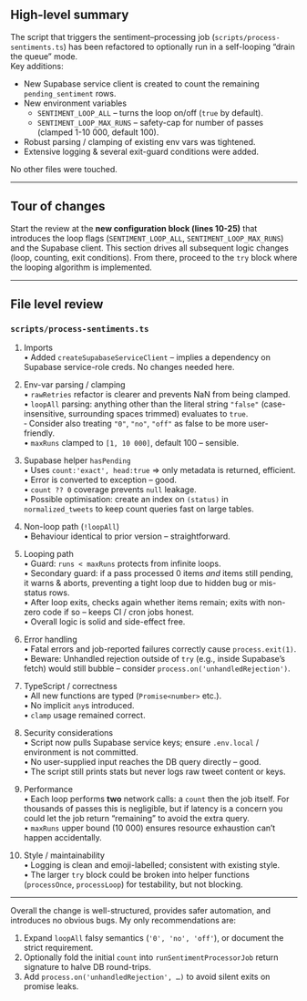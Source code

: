 ## High-level summary
The script that triggers the sentiment–processing job (`scripts/process-sentiments.ts`) has been refactored to optionally run in a self-looping “drain the queue” mode.  
Key additions:

* New Supabase service client is created to count the remaining `pending_sentiment` rows.
* New environment variables  
  * `SENTIMENT_LOOP_ALL` – turns the loop on/off (`true` by default).  
  * `SENTIMENT_LOOP_MAX_RUNS` – safety-cap for number of passes (clamped 1-10 000, default 100).
* Robust parsing / clamping of existing env vars was tightened.
* Extensive logging & several exit-guard conditions were added.

No other files were touched.

---

## Tour of changes
Start the review at the **new configuration block (lines 10-25)** that introduces the loop flags (`SENTIMENT_LOOP_ALL`, `SENTIMENT_LOOP_MAX_RUNS`) and the Supabase client. This section drives all subsequent logic changes (loop, counting, exit conditions). From there, proceed to the `try` block where the looping algorithm is implemented.

---

## File level review

### `scripts/process-sentiments.ts`
1. Imports  
   • Added `createSupabaseServiceClient` – implies a dependency on Supabase service-role creds. No changes needed here.

2. Env-var parsing / clamping  
   • `rawRetries` refactor is clearer and prevents NaN from being clamped.  
   • `loopAll` parsing: anything other than the literal string `"false"` (case-insensitive, surrounding spaces trimmed) evaluates to `true`.  
     ‑ Consider also treating `"0"`, `"no"`, `"off"` as false to be more user-friendly.  
   • `maxRuns` clamped to `[1, 10 000]`, default 100 – sensible.

3. Supabase helper `hasPending`  
   • Uses `count:'exact', head:true` ⇒ only metadata is returned, efficient.  
   • Error is converted to exception – good.  
   • `count ?? 0` coverage prevents `null` leakage.  
   • Possible optimisation: create an index on `(status)` in `normalized_tweets` to keep count queries fast on large tables.

4. Non-loop path (`!loopAll`)  
   • Behaviour identical to prior version – straightforward.

5. Looping path  
   • Guard: `runs < maxRuns` protects from infinite loops.  
   • Secondary guard: if a pass processed 0 items *and* items still pending, it warns & aborts, preventing a tight loop due to hidden bug or mis-status rows.  
   • After loop exits, checks again whether items remain; exits with non-zero code if so – keeps CI / cron jobs honest.  
   • Overall logic is solid and side-effect free.

6. Error handling  
   • Fatal errors and job-reported failures correctly cause `process.exit(1)`.  
   • Beware: Unhandled rejection outside of `try` (e.g., inside Supabase’s fetch) would still bubble – consider `process.on('unhandledRejection')`.

7. TypeScript / correctness  
   • All new functions are typed (`Promise<number>` etc.).  
   • No implicit `any`s introduced.  
   • `clamp` usage remained correct.

8. Security considerations  
   • Script now pulls Supabase service keys; ensure `.env.local` / environment is not committed.  
   • No user-supplied input reaches the DB query directly – good.  
   • The script still prints stats but never logs raw tweet content or keys.

9. Performance  
   • Each loop performs **two** network calls: a `count` then the job itself. For thousands of passes this is negligible, but if latency is a concern you could let the job return “remaining” to avoid the extra query.  
   • `maxRuns` upper bound (10 000) ensures resource exhaustion can’t happen accidentally.

10. Style / maintainability  
    • Logging is clean and emoji-labelled; consistent with existing style.  
    • The larger `try` block could be broken into helper functions (`processOnce`, `processLoop`) for testability, but not blocking.

---

Overall the change is well-structured, provides safer automation, and introduces no obvious bugs. My only recommendations are:

1. Expand `loopAll` falsy semantics (`'0', 'no', 'off'`), or document the strict requirement.  
2. Optionally fold the initial `count` into `runSentimentProcessorJob` return signature to halve DB round-trips.  
3. Add `process.on('unhandledRejection', …)` to avoid silent exits on promise leaks.